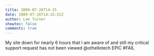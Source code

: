 ```yaml
---
title: 2009-07-26T14-15
date: 2009-07-26T14:15:51Z
author: Lee Turner
showtoc: false
comments: true
---
```


My site down for nearly 6 hours that I am aware of and still my critical support request has not been viewed @othellotech EPIC #FAIL

